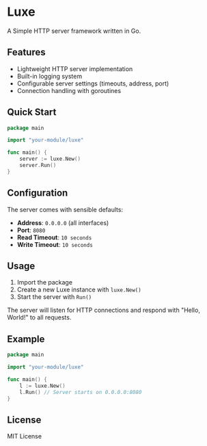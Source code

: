 # Luxe

A Simple HTTP server framework written in Go.

## Features

- Lightweight HTTP server implementation
- Built-in logging system
- Configurable server settings (timeouts, address, port)
- Connection handling with goroutines

## Quick Start

```go
package main

import "your-module/luxe"

func main() {
    server := luxe.New()
    server.Run()
}
```

## Configuration

The server comes with sensible defaults:

- **Address**: `0.0.0.0` (all interfaces)
- **Port**: `8080`
- **Read Timeout**: `10 seconds`
- **Write Timeout**: `10 seconds`

## Usage

1. Import the package
2. Create a new Luxe instance with `luxe.New()`
3. Start the server with `Run()`

The server will listen for HTTP connections and respond with "Hello, World!" to all requests.

## Example

```go
package main

import "your-module/luxe"

func main() {
    l := luxe.New()
    l.Run() // Server starts on 0.0.0.0:8080
}
```

## License

MIT License
